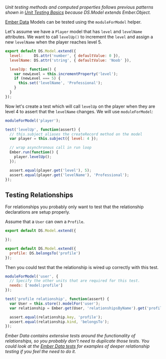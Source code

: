 _Unit testing methods and computed properties follows previous patterns shown
in [Unit Testing Basics] because DS.Model extends Ember.Object._

[Ember Data] Models can be tested using the `moduleForModel` helper.

Let's assume we have a `Player` model that has `level` and `levelName`
attributes. We want to call `levelUp()` to increment the `level` and assign a
new `levelName` when the player reaches level 5.

```app/models/player.js
export default DS.Model.extend({
  level:     DS.attr('number', { defaultValue: 0 }),
  levelName: DS.attr('string', { defaultValue: 'Noob' }),

  levelUp: function() {
    var newLevel = this.incrementProperty('level');
    if (newLevel === 5) {
      this.set('levelName', 'Professional');
    }
  }
});
```

Now let's create a test which will call `levelUp` on the player when they are
level 4 to assert that the `levelName` changes. We will use `moduleForModel`:

```tests/unit/models/player-test.js
moduleForModel('player');

test('levelUp', function(assert) {
  // this.subject aliases the createRecord method on the model
  var player = this.subject({ level: 4 });

  // wrap asynchronous call in run loop
  Ember.run(function() {
    player.levelUp();
  });

  assert.equal(player.get('level'), 5);
  assert.equal(player.get('levelName'), 'Professional');
});
```

## Testing Relationships

For relationships you probably only want to test that the relationship
declarations are setup properly.

Assume that a `User` can own a `Profile`.

```app/models/profile.js
export default DS.Model.extend({

});
```

```app/models/user.js
export default DS.Model.extend({
  profile: DS.belongsTo('profile')
});
```

Then you could test that the relationship is wired up correctly
with this test.

```tests/unit/models/user-test.js
moduleForModel('user', {
  // Specify the other units that are required for this test.
  needs: ['model:profile']
});

test('profile relationship', function(assert) {
  var User = this.store().modelFor('user');
  var relationship = Ember.get(User, 'relationshipsByName').get('profile');

  assert.equal(relationship.key, 'profile');
  assert.equal(relationship.kind, 'belongsTo');
});
```

_Ember Data contains extensive tests around the functionality of
relationships, so you probably don't need to duplicate those tests.  You could
look at the [Ember Data tests] for examples of deeper relationship testing if you
feel the need to do it._

[Ember Data]: https://github.com/emberjs/data
[Unit Testing Basics]: ../unit-testing-basics
[Ember Data tests]: https://github.com/emberjs/data/tree/master/tests
